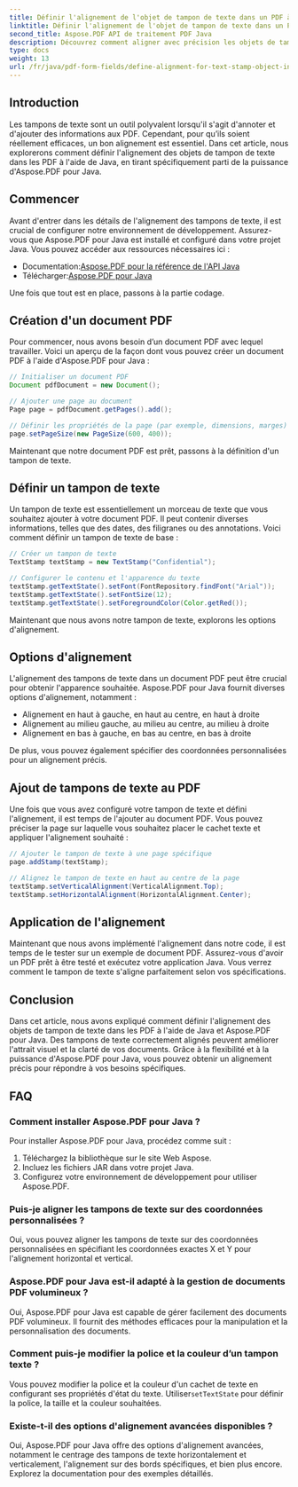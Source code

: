 ```yaml
---
title: Définir l'alignement de l'objet de tampon de texte dans un PDF à l'aide de Java
linktitle: Définir l'alignement de l'objet de tampon de texte dans un PDF à l'aide de Java
second_title: Aspose.PDF API de traitement PDF Java
description: Découvrez comment aligner avec précision les objets de tampon de texte dans des PDF à l'aide de Java avec Aspose.PDF pour Java. Améliorez l’apparence et la lisibilité des documents.
type: docs
weight: 13
url: /fr/java/pdf-form-fields/define-alignment-for-text-stamp-object-in-pdf-using-java/
---
```


## Introduction

Les tampons de texte sont un outil polyvalent lorsqu'il s'agit d'annoter et d'ajouter des informations aux PDF. Cependant, pour qu’ils soient réellement efficaces, un bon alignement est essentiel. Dans cet article, nous explorerons comment définir l'alignement des objets de tampon de texte dans les PDF à l'aide de Java, en tirant spécifiquement parti de la puissance d'Aspose.PDF pour Java.

## Commencer

Avant d'entrer dans les détails de l'alignement des tampons de texte, il est crucial de configurer notre environnement de développement. Assurez-vous que Aspose.PDF pour Java est installé et configuré dans votre projet Java. Vous pouvez accéder aux ressources nécessaires ici :

-  Documentation:[Aspose.PDF pour la référence de l'API Java](https://reference.aspose.com/pdf/java/)
-  Télécharger:[Aspose.PDF pour Java](https://releases.aspose.com/pdf/java/)

Une fois que tout est en place, passons à la partie codage.

## Création d'un document PDF

Pour commencer, nous avons besoin d’un document PDF avec lequel travailler. Voici un aperçu de la façon dont vous pouvez créer un document PDF à l'aide d'Aspose.PDF pour Java :

```java
// Initialiser un document PDF
Document pdfDocument = new Document();

// Ajouter une page au document
Page page = pdfDocument.getPages().add();

// Définir les propriétés de la page (par exemple, dimensions, marges)
page.setPageSize(new PageSize(600, 400));
```

Maintenant que notre document PDF est prêt, passons à la définition d'un tampon de texte.

## Définir un tampon de texte

Un tampon de texte est essentiellement un morceau de texte que vous souhaitez ajouter à votre document PDF. Il peut contenir diverses informations, telles que des dates, des filigranes ou des annotations. Voici comment définir un tampon de texte de base :

```java
// Créer un tampon de texte
TextStamp textStamp = new TextStamp("Confidential");

// Configurer le contenu et l'apparence du texte
textStamp.getTextState().setFont(FontRepository.findFont("Arial"));
textStamp.getTextState().setFontSize(12);
textStamp.getTextState().setForegroundColor(Color.getRed());
```

Maintenant que nous avons notre tampon de texte, explorons les options d'alignement.

## Options d'alignement

L'alignement des tampons de texte dans un document PDF peut être crucial pour obtenir l'apparence souhaitée. Aspose.PDF pour Java fournit diverses options d'alignement, notamment :

- Alignement en haut à gauche, en haut au centre, en haut à droite
- Alignement au milieu gauche, au milieu au centre, au milieu à droite
- Alignement en bas à gauche, en bas au centre, en bas à droite

De plus, vous pouvez également spécifier des coordonnées personnalisées pour un alignement précis.

## Ajout de tampons de texte au PDF

Une fois que vous avez configuré votre tampon de texte et défini l'alignement, il est temps de l'ajouter au document PDF. Vous pouvez préciser la page sur laquelle vous souhaitez placer le cachet texte et appliquer l'alignement souhaité :

```java
// Ajouter le tampon de texte à une page spécifique
page.addStamp(textStamp);

// Alignez le tampon de texte en haut au centre de la page
textStamp.setVerticalAlignment(VerticalAlignment.Top);
textStamp.setHorizontalAlignment(HorizontalAlignment.Center);
```

## Application de l'alignement

Maintenant que nous avons implémenté l'alignement dans notre code, il est temps de le tester sur un exemple de document PDF. Assurez-vous d'avoir un PDF prêt à être testé et exécutez votre application Java. Vous verrez comment le tampon de texte s'aligne parfaitement selon vos spécifications.

## Conclusion

Dans cet article, nous avons expliqué comment définir l'alignement des objets de tampon de texte dans les PDF à l'aide de Java et Aspose.PDF pour Java. Des tampons de texte correctement alignés peuvent améliorer l'attrait visuel et la clarté de vos documents. Grâce à la flexibilité et à la puissance d'Aspose.PDF pour Java, vous pouvez obtenir un alignement précis pour répondre à vos besoins spécifiques.

## FAQ

### Comment installer Aspose.PDF pour Java ?

Pour installer Aspose.PDF pour Java, procédez comme suit :
1. Téléchargez la bibliothèque sur le site Web Aspose.
2. Incluez les fichiers JAR dans votre projet Java.
3. Configurez votre environnement de développement pour utiliser Aspose.PDF.

### Puis-je aligner les tampons de texte sur des coordonnées personnalisées ?

Oui, vous pouvez aligner les tampons de texte sur des coordonnées personnalisées en spécifiant les coordonnées exactes X et Y pour l'alignement horizontal et vertical.

### Aspose.PDF pour Java est-il adapté à la gestion de documents PDF volumineux ?

Oui, Aspose.PDF pour Java est capable de gérer facilement des documents PDF volumineux. Il fournit des méthodes efficaces pour la manipulation et la personnalisation des documents.

### Comment puis-je modifier la police et la couleur d’un tampon texte ?

 Vous pouvez modifier la police et la couleur d'un cachet de texte en configurant ses propriétés d'état du texte. Utiliser`setTextState` pour définir la police, la taille et la couleur souhaitées.

### Existe-t-il des options d'alignement avancées disponibles ?

Oui, Aspose.PDF pour Java offre des options d'alignement avancées, notamment le centrage des tampons de texte horizontalement et verticalement, l'alignement sur des bords spécifiques, et bien plus encore. Explorez la documentation pour des exemples détaillés.